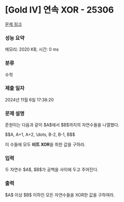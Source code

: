 # [Gold IV] 연속 XOR - 25306 

[문제 링크](https://www.acmicpc.net/problem/25306) 

### 성능 요약

메모리: 2020 KB, 시간: 0 ms

### 분류

수학

### 제출 일자

2024년 11월 6일 17:38:20

### 문제 설명

<p>준원이는 다음과 같이 $A$에서 $B$까지의 자연수들을 나열했다.</p>

<p>$$A, A+1, A+2, \dots, B-2, B-1, B$$</p>

<p>이 수들에 모두 <strong>비트 XOR</strong>을 취한 값을 구하라.</p>

### 입력 

 <p>두 자연수 $A$, $B$가 공백을 사이에 두고 주어진다.</p>

### 출력 

 <p>$A$ 이상 $B$ 이하인 모든 자연수들을 XOR한 값을 구하여라.</p>

